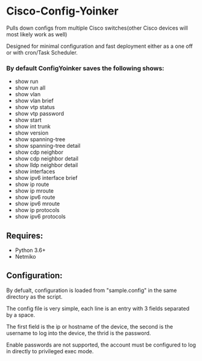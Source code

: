 # Cisco-Config-Yoinker

Pulls down configs from multiple Cisco switches(other Cisco devices will most likely work as well)

Designed for minimal configuration and fast deployment either as a one off or with cron/Task Scheduler.

### By default ConfigYoinker saves the following shows:

* show run
* show run all
* show vlan
* show vlan brief
* show vtp status
* show vtp password
* show start
* show int trunk
* show version
* show spanning-tree
* show spanning-tree detail
* show cdp neighbor
* show cdp neighbor detail
* show lldp neighbor detail
* show interfaces
* show ipv6 interface brief
* show ip route
* show ip mroute
* show ipv6 route
* show ipv6 mroute
* show ip protocols
* show ipv6 protocols

## Requires:

* Python 3.6+
* Netmiko


## Configuration:

By defualt, configuration is loaded from "sample.config" in the same directory as the script.

The config file is very simple, each line is an entry with 3 fields separated by a space.

The first field is the ip or hostname of the device, the second is the username to log into the device, the thrid is the password.

Enable passwords are not supported, the account must be configured to log in directly to privileged exec mode.
